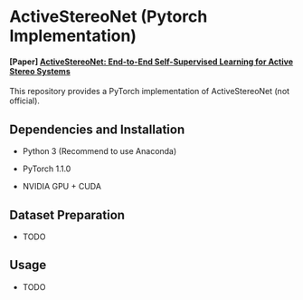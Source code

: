 # ActiveStereoNet (Pytorch Implementation)

#### [Paper] [ActiveStereoNet: End-to-End Self-Supervised Learning for Active Stereo Systems](https://arxiv.org/abs/1807.06009)

This repository provides a PyTorch implementation of ActiveStereoNet (not official).

## Dependencies and Installation

- Python 3 (Recommend to use Anaconda)

- PyTorch 1.1.0

- NVIDIA GPU + CUDA

## Dataset Preparation

- TODO

## Usage

- TODO